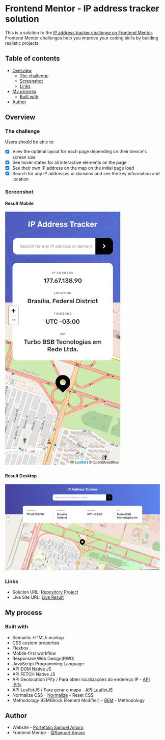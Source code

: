 # Frontend Mentor - IP address tracker solution

This is a solution to the [IP address tracker challenge on Frontend Mentor](https://www.frontendmentor.io/challenges/ip-address-tracker-I8-0yYAH0). Frontend Mentor challenges help you improve your coding skills by building realistic projects. 

## Table of contents

- [Overview](#overview)
  - [The challenge](#the-challenge)
  - [Screenshot](#screenshot)
  - [Links](#links)
- [My process](#my-process)
  - [Built with](#built-with)
- [Author](#author)

## Overview

### The challenge

Users should be able to:

- [X] View the optimal layout for each page depending on their device's screen size
- [X] See hover states for all interactive elements on the page
- [X] See their own IP address on the map on the initial page load
- [X] Search for any IP addresses or domains and see the key information and location

### Screenshot

#### Result Mobile

![](./images/result-mobile.png)

#### Result Desktop

![](./images/result-desktop.png)

### Links

- Solution URL: [Repository Project](https://github.com/Samuel-Amaro/ip-address-tracker)
- Live Site URL: [Live Result](https://samuel-amaro.github.io/ip-address-tracker/)

## My process

### Built with

- Semantic HTML5 markup
- CSS custom properties
- Flexbox
- Mobile-first workflow
- Responsive Web Design(RWD)
- JavaScript Programming Language
- API DOM Native JS
- API FETCH Native JS
- API Geolocation IPify / Para obter localizações do endereço IP - [API IPify](https://geo.ipify.org/)
- API LeafletJS / Para gerar o mapa - [API LeafletJS](https://leafletjs.com/)
- Normalize CSS - [Normalize](https://necolas.github.io/normalize.css/) - Reset CSS
- Methodology BEM(Block Element Modifier) - [BEM](http://getbem.com/introduction/) - Methodology

## Author

- Website - [Portefólio Samuel Amaro](https://samuel-amaro.github.io/portefolio-website/)
- Frontend Mentor - [@Samuel-Amaro](https://www.frontendmentor.io/profile/Samuel-Amaro)